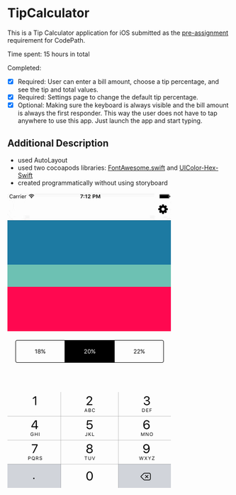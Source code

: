 # TipCalculator

This is a Tip Calculator application for iOS submitted as the [pre-assignment](https://gist.github.com/timothy1ee/7747214) requirement for CodePath.

Time spent: 15 hours in total

Completed:

* [x] Required: User can enter a bill amount, choose a tip percentage, and see the tip and total values.
* [x] Required: Settings page to change the default tip percentage.
* [x] Optional: Making sure the keyboard is always visible and the bill amount is always the first responder. This way the user does not have to tap anywhere to use this app. Just launch the app and start typing.

## Additional Description
* used AutoLayout
* used two cocoapods libraries: [FontAwesome.swift](https://github.com/thii/FontAwesome.swift) and [UIColor-Hex-Swift](https://github.com/yeahdongcn/UIColor-Hex-Swift)
* created programmatically without using storyboard

![Video Walkthrough](tip-calculator.gif)

